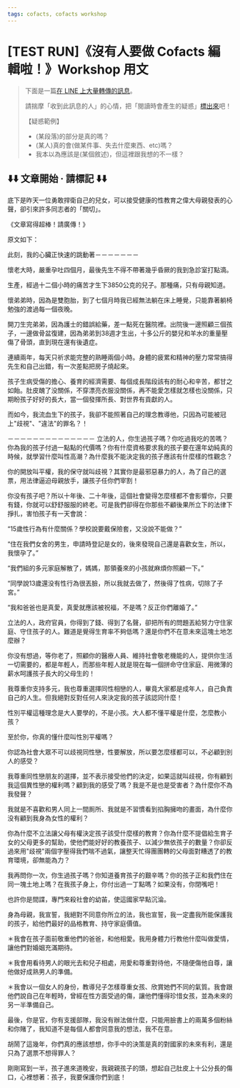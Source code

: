 ```yaml
---
tags: cofacts, cofacts workshop
---
```


# [TEST RUN]《沒有人要做 Cofacts 編輯啦！》Workshop 用文

> 下面是一篇[在 LINE 上大量轉傳的訊息](https://cofacts.g0v.tw/article/5493231242679-rumor)。
> 
> 請揣摩「收到此訊息的人」的心情，把「閱讀時會產生的疑惑」[標出來](https://via.hypothes.is/https://g0v.hackmd.io/s/S1-Vd4RFm)吧！
>
> 【疑惑範例】
> - (某段落)的部分是真的嗎？
> - (某人)真的會(做某件事、失去什麼東西、etc)嗎？
> - 我本以為應該是(某個敘述)，但這裡跟我想的不一樣？

## ⬇️⬇️ 文章開始 · 請標記 ⬇️⬇️

底下是昨天一位勇敢捍衛自己的兒女，可以接受健康的性教育之偉大母親發表的心聲，卻引來許多同志者的「關切」。

《文章寫得超棒！請廣傳！》

原文如下：

此刻，我的心臟正快速的跳動著－－－－－－－

懷老大時，嚴重孕吐四個月，最後先生不得不帶著幾乎昏厥的我到急診室打點滴。

生產，經過十二個小時的痛苦才生下3850公克的兒子。那種痛，只有母親知道。

懷弟弟時，因為是雙胞胎，到了七個月時我已經無法躺在床上睡覺，只能靠著躺椅勉強的渡過每一個夜晚。

開刀生完弟弟，因為護士的錯誤給藥，差一點死在醫院裡。出院後一邊照顧三個孩子，一邊做骨盆復建，因為弟弟到38週才生出，十多公斤的嬰兒和羊水的重量壓傷了骨頭，直到現在還有後遺症。

連續兩年，每天只祈求能完整的熟睡兩個小時。身體的疲累和精神的壓力常常搞得先生和自己出錯，有一次差點把房子燒起來。

孩子生病受傷的擔心、養育的經濟需要、每個成長階段該有的耐心和辛苦，都甘之如飴。肚皮醜了没關係，不穿漂亮衣服没關係，再不能愛怎樣就怎樣也没關係，只期盼孩子好好的長大，當一個發揮所長、對世界有貢獻的人。

而如今，我流血生下的孩子，我卻不能照著自己的理念教導他，只因為可能被冠上"歧視"、"違法"的罪名？！

－－－－－－－－－－－－－－
立法的人，你生過孩子嗎？你吃過我吃的苦嗎？你為我的孩子付過一點點的代價嗎？你有什麼資格要求我的孩子要在還年幼純真的時候，就學習什麼叫性高潮？為什麼我不能決定我的孩子應該有什麼樣的性觀念？

你的開放叫平權，我的保守就叫歧視？其實你是最邪惡暴力的人，為了自己的選票，用法律逼迫母親放手，讓孩子任你們宰割！

你没有孩子吧？所以十年後、二十年後，這個社會變得怎麼樣都不會影響你，只要有錢，你就可以舒舒服服的終老。可是我們卻得在你那些不顧後果所立下的法律下掙扎，害怕孩子有一天會說：

“15歲性行為有什麼關係？學校說要戴保險套，又没說不能做？”

“住在我們女舍的男生，申請時登記是女的，後來發現自己還是喜歡女生，所以，我懷孕了。”

“我們組的多元家庭解散了，媽媽，那領養來的小孩就麻煩你照顧一下。”

“同學說13歲還没有性行為很丟臉，所以我就去做了，然後得了性病，切除了子宮。”

“我和爸爸也是真愛，真愛就應該被祝福，不是嗎？反正你們離婚了。”

立法的人，政府官員，你得到了錢、得到了名聲，卻把所有的問題丟給努力守住家庭、守住孩子的人。難道是覺得生育率不夠低嗎？還是你們不在意未來這塊土地怎麼辦？

你没有想過，等你老了，照顧你的醫療人員、維持社會敬老機能的人，提供你生活一切需要的，都是年輕人，而那些年輕人就是現在每一個拼命守住家庭、用微薄的薪水呵護孩子長大的父母生的！

我尊重你支持多元，我也尊重選擇同性相戀的人，畢竟大家都是成年人，自己負責自己的人生。但我絕對反對任何人來決定我的孩子該認同什麼！

性別平權這種理念是大人要學的，不是小孩。大人都不懂平權是什麼，怎麼教小孩？

至於你，你真的懂什麼叫性別平權嗎？

你認為社會大眾不可以歧視同性戀，性要解放，所以要怎麼樣都可以，不必顧到別人的感受？

我尊重同性戀朋友的選擇，並不表示接受他們的決定，如果這就叫歧視，你有顧到我這個異性戀的權利嗎？顧到我的感受了嗎？我是不是也是受害者？為什麼你不為我發聲？

我就是不喜歡和男人同上一間厠所、我就是不習慣看到掐胸擁吻的畫面，為什麼你没有顧到我身為女性的權利？

你為什麼不立法讓父母有權決定孩子該受什麼樣的教育？你為什麼不提倡給生育子女的父母更多的幫助，使他們能好好的教養孩子、以減少無依孩子的數量？你卻反過來用"歧視"兩個字壓得我們喘不過氣，讓整天忙得團團轉的父母面對糟透了的教育環境，卻無能為力？

我再問你一次，你生過孩子嗎？你知道養育孩子的艱辛嗎？你的孩子正和我們住在同一塊土地上嗎？在我孩子身上，你付出過一丁點嗎？如果没有，你閉嘴吧！

也許你是間諜，專門來殺社會的幼苖，使這國家早點沉淪。

身為母親，我宣誓，我絕對不同意你所立的法，我也宣誓，我一定盡我所能保護我的孩子，給他們最好的品格教育、持守家庭價值。

＊我會在孩子面前敬重他們的爸爸，和他相愛。我用身體力行教他什麼叫做愛情，讓他們對婚姻充滿期待。

＊我會用看待男人的眼光去和兒子相處，用愛和尊重對待他，不隨便傷他自尊，讓他做好成熟男人的準備。

＊我會以一個女人的身份，教導兒子怎樣尊重女孩、欣賞她們不同的氣質。我會跟他們說自己在年輕時，曾經在性方面受過的傷，讓他們懂得珍惜女孩，並為未來的另一半準備自己。

最後，你是官，你有支援部隊，我没有辦法做什麼，只能用臉書上的兩萬多個粉絲和你賭了，我知道不是每個人都會同意我的想法，我不在意。

胡鬧了這幾年，你們真的應該想想，你手中的決策是真的對國家的未來有利，還是只為了選票不想得罪人？

剛剛寫到一半，孩子進來道晚安，我親親孩子的頭，想起自己肚皮上十公分長的傷口，心裡想著：孩子，我要保護你們到底！
